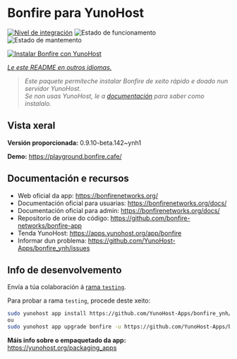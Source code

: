 <!--
NOTA: Este README foi creado automáticamente por <https://github.com/YunoHost/apps/tree/master/tools/readme_generator>
NON debe editarse manualmente.
-->

# Bonfire para YunoHost

[![Nivel de integración](https://dash.yunohost.org/integration/bonfire.svg)](https://ci-apps.yunohost.org/ci/apps/bonfire/) ![Estado de funcionamento](https://ci-apps.yunohost.org/ci/badges/bonfire.status.svg) ![Estado de mantemento](https://ci-apps.yunohost.org/ci/badges/bonfire.maintain.svg)

[![Instalar Bonfire con YunoHost](https://install-app.yunohost.org/install-with-yunohost.svg)](https://install-app.yunohost.org/?app=bonfire)

*[Le este README en outros idiomas.](./ALL_README.md)*

> *Este paquete permíteche instalar Bonfire de xeito rápido e doado nun servidor YunoHost.*  
> *Se non usas YunoHost, le a [documentación](https://yunohost.org/install) para saber como instalalo.*

## Vista xeral



**Versión proporcionada:** 0.9.10-beta.142~ynh1

**Demo:** <https://playground.bonfire.cafe/>
## Documentación e recursos

- Web oficial da app: <https://bonfirenetworks.org/>
- Documentación oficial para usuarias: <https://bonfirenetworks.org/docs/>
- Documentación oficial para admin: <https://bonfirenetworks.org/docs/>
- Repositorio de orixe do código: <https://github.com/bonfire-networks/bonfire-app>
- Tenda YunoHost: <https://apps.yunohost.org/app/bonfire>
- Informar dun problema: <https://github.com/YunoHost-Apps/bonfire_ynh/issues>

## Info de desenvolvemento

Envía a túa colaboración á [rama `testing`](https://github.com/YunoHost-Apps/bonfire_ynh/tree/testing).

Para probar a rama `testing`, procede deste xeito:

```bash
sudo yunohost app install https://github.com/YunoHost-Apps/bonfire_ynh/tree/testing --debug
ou
sudo yunohost app upgrade bonfire -u https://github.com/YunoHost-Apps/bonfire_ynh/tree/testing --debug
```

**Máis info sobre o empaquetado da app:** <https://yunohost.org/packaging_apps>
